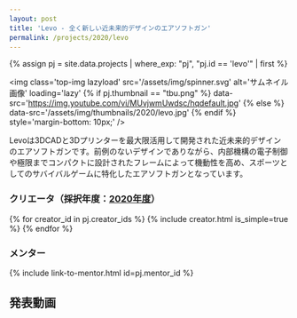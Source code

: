 ```yaml
---
layout: post
title: 'Levo - 全く新しい近未来的デザインのエアソフトガン'
permalink: /projects/2020/levo
---
```


{% assign pj = site.data.projects | where_exp: "pj", "pj.id == 'levo'" | first %}

<img class='top-img lazyload' src='/assets/img/spinner.svg' alt='サムネイル画像' loading='lazy'
{% if pj.thumbnail == "tbu.png" %} data-src='https://img.youtube.com/vi/MUvjwmUwdsc/hqdefault.jpg'
{% else %}                         data-src='/assets/img/thumbnails/2020/levo.jpg'
{% endif %}                        style='margin-bottom: 10px;' />

Levoは3DCADと3Dプリンターを最大限活用して開発された近未来的デザインのエアソフトガンです。前例のないデザインでありながら、内部機構の電子制御や極限までコンパクトに設計されたフレームによって機動性を高め、スポーツとしてのサバイバルゲームに特化したエアソフトガンとなっています。

### クリエータ（採択年度：<a href='/projects/2020'>2020年度</a>）
<p>
{% for creator_id in pj.creator_ids %}
  {% include creator.html is_simple=true %}
{% endfor %}
</p>

### メンター
<p>{% include link-to-mentor.html id=pj.mentor_id %}</p>

## 発表動画
<div class="youtube">
  <iframe width="560" height="315" class="lazyload" data-src="https://www.youtube.com/embed/MUvjwmUwdsc?rel=0" frameborder="0" allowfullscreen=""></iframe>
</div>

